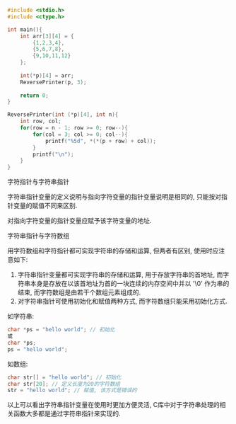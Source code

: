 
```c
#include <stdio.h>
#include <ctype.h>

int main(){
    int arr[3][4] = {
        {1,2,3,4},
        {5,6,7,8},
        {9,10,11,12}
    };
    
    int(*p)[4] = arr;
    ReversePrinter(p, 3);
    
    return 0;
}

ReversePrinter(int (*p)[4], int n){
    int row, col;
    for(row = n - 1; row >= 0; row--){
        for(col = 3; col >= 0; col--){
            printf("%5d", *(*(p + row) + col));
        }
        printf("\n");
    }
}
```

字符指针与字符串指针

字符串指针变量的定义说明与指向字符变量的指针变量说明是相同的, 只能按对指针变量的赋值不同来区别.

对指向字符变量的指针变量应赋予该字符变量的地址.


字符串指针与字符数组

用字符数组和字符指针都可实现字符串的存储和运算, 但两者有区别, 使用时应注意如下:
1) 字符串指针变量都可实现字符串的存储和运算, 用于存放字符串的首地址, 而字符串本身是存放在以该首地址为首的一块连续的内存空间中并以 '\0' 作为串的结束, 而字符数组是由若干个数组元素组成的.
2) 对字符串指针可使用初始化和赋值两种方式, 而字符数组只能采用初始化方式.

如字符串:
```c
char *ps = "hello world"; // 初始化
或
char *ps;
ps = "hello world";
```

如数组:
```c
char str[] = "hello world"; // 初始化
char str[20]; // 定义长度为20的字符数组
str = "hello world"; // 赋值, 该方式是错误的
```

以上可以看出字符串指针变量在使用时更加方便灵活, C库中对于字符串处理的相关函数大多都是通过字符串指针来实现的.
